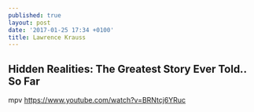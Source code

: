 ```yaml
---
published: true
layout: post
date: '2017-01-25 17:34 +0100'
title: Lawrence Krauss
---
```

## Hidden Realities: The Greatest Story Ever Told.. So Far

mpv https://www.youtube.com/watch?v=BRNtcj6YRuc
